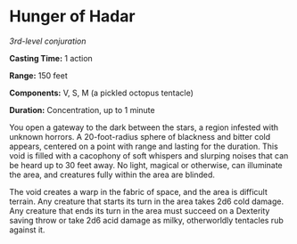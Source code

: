 <title>Hunger of Hadar</title>

# Hunger of Hadar

_3rd-level conjuration_

**Casting Time:** 1 action

**Range:** 150 feet

**Components:** V, S, M (a pickled octopus tentacle)

**Duration:** Concentration, up to 1 minute

You open a gateway to the dark between the
stars, a region infested with unknown
horrors. A 20-foot-radius sphere of blackness
and bitter cold appears, centered on a point
with range and lasting for the duration. This
void is filled with a cacophony of soft
whispers and slurping noises that can be
heard up to 30 feet away. No light, magical
or otherwise, can illuminate the area, and
creatures fully within the area are blinded.

The void creates a warp in the fabric of
space, and the area is difficult terrain. Any
creature that starts its turn in the area
takes 2d6 cold damage. Any creature that ends
its turn in the area must succeed on a
Dexterity saving throw or take 2d6 acid
damage as milky, otherworldly tentacles rub
against it.




